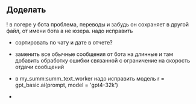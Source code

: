 ## Доделать

! в логере у бота проблема, переводы и забудь он сохраняет в другой файл, от имени бота а не юзера. надо исправить



* сортировать по чату и дате в отчете?

* заменить все обычные сообщения от бота на длинные и там добавить обработку ошибки связанной с ограничение на скорость отдачи сообщений
* в my_summ:summ_text_worker надо исправить модель             r = gpt_basic.ai(prompt, model = 'gpt4-32k')
* 